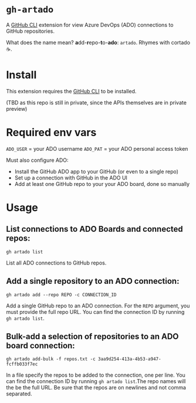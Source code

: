 # `gh-artado`

A [GitHub CLI](https://cli.github.com/) extension for view Azure DevOps (ADO) connections to GitHub repositories.

What does the name mean? **a**dd-**r**epo-**t**o-**ado**: `artado`. Rhymes with cortado ☕️.

# Install 

This extension requires the [GitHub CLI](https://cli.github.com/) to be installed.

(TBD as this repo is still in private, since the APIs themselves are in private preview)


# Required env vars

`ADO_USER` = your ADO username
`ADO_PAT` = your ADO personal access token

Must also configure ADO: 
- Install the GitHub ADO app to your GitHub (or even to a single repo)
- Set up a connection with GitHub in the ADO UI 
- Add at least one GitHub repo to your your ADO board, done so manually

# Usage 

## List connections to ADO Boards and connected repos: 

`gh artado list`

List all ADO connections to GitHub repos.

## Add a single repository to an ADO connection:

`gh artado add --repo REPO -c CONNECTION_ID`

Add a single GitHub repo to an ADO connection. For the `REPO` argument, you must provide the full repo URL. You can find the connection ID by running `gh artado list`.

## Bulk-add a selection of repositories to an ADO board connection:

 `gh artado add-bulk -f repos.txt -c 3aa9d254-413a-4b53-a947-fcffb033f7ec`

In a file specify the repos to be added to the connection, one per line. You can find the connection ID by running `gh artado list`.The repo names will the be the full URL. Be sure that the repos are on newlines and not comma separated.